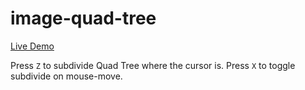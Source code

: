 # image-quad-tree

[Live Demo](https://heysweet.github.io/image-quad-tree/public/index.html)

Press `Z` to subdivide Quad Tree where the cursor is.
Press `X` to toggle subdivide on mouse-move.